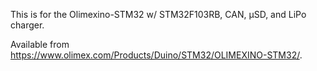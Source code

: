 This is for the Olimexino-STM32 w/ STM32F103RB, CAN, µSD, and LiPo charger.

Available from <https://www.olimex.com/Products/Duino/STM32/OLIMEXINO-STM32/>.
